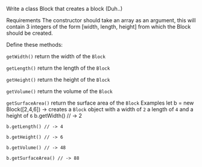 Write a class Block that creates a block (Duh..)

Requirements
The constructor should take an array as an argument, this will contain 3 integers of the form [width, length, height] from which the Block should be created.

Define these methods:

`getWidth()` return the width of the `Block`

`getLength()` return the length of the `Block`

`getHeight()` return the height of the `Block`

`getVolume()` return the volume of the `Block`

`getSurfaceArea()` return the surface area of the `Block`
Examples
let b = new Block([2,4,6]) -> creates a `Block` object with a width of `2` a length of `4` and a height of `6`
b.getWidth() // -> 2

    b.getLength() // -> 4
    
    b.getHeight() // -> 6
    
    b.getVolume() // -> 48
    
    b.getSurfaceArea() // -> 88